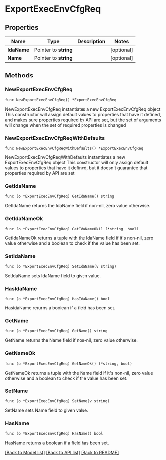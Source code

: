 # ExportExecEnvCfgReq

## Properties

Name | Type | Description | Notes
------------ | ------------- | ------------- | -------------
**IdaName** | Pointer to **string** |  | [optional] 
**Name** | Pointer to **string** |  | [optional] 

## Methods

### NewExportExecEnvCfgReq

`func NewExportExecEnvCfgReq() *ExportExecEnvCfgReq`

NewExportExecEnvCfgReq instantiates a new ExportExecEnvCfgReq object
This constructor will assign default values to properties that have it defined,
and makes sure properties required by API are set, but the set of arguments
will change when the set of required properties is changed

### NewExportExecEnvCfgReqWithDefaults

`func NewExportExecEnvCfgReqWithDefaults() *ExportExecEnvCfgReq`

NewExportExecEnvCfgReqWithDefaults instantiates a new ExportExecEnvCfgReq object
This constructor will only assign default values to properties that have it defined,
but it doesn't guarantee that properties required by API are set

### GetIdaName

`func (o *ExportExecEnvCfgReq) GetIdaName() string`

GetIdaName returns the IdaName field if non-nil, zero value otherwise.

### GetIdaNameOk

`func (o *ExportExecEnvCfgReq) GetIdaNameOk() (*string, bool)`

GetIdaNameOk returns a tuple with the IdaName field if it's non-nil, zero value otherwise
and a boolean to check if the value has been set.

### SetIdaName

`func (o *ExportExecEnvCfgReq) SetIdaName(v string)`

SetIdaName sets IdaName field to given value.

### HasIdaName

`func (o *ExportExecEnvCfgReq) HasIdaName() bool`

HasIdaName returns a boolean if a field has been set.

### GetName

`func (o *ExportExecEnvCfgReq) GetName() string`

GetName returns the Name field if non-nil, zero value otherwise.

### GetNameOk

`func (o *ExportExecEnvCfgReq) GetNameOk() (*string, bool)`

GetNameOk returns a tuple with the Name field if it's non-nil, zero value otherwise
and a boolean to check if the value has been set.

### SetName

`func (o *ExportExecEnvCfgReq) SetName(v string)`

SetName sets Name field to given value.

### HasName

`func (o *ExportExecEnvCfgReq) HasName() bool`

HasName returns a boolean if a field has been set.


[[Back to Model list]](../README.md#documentation-for-models) [[Back to API list]](../README.md#documentation-for-api-endpoints) [[Back to README]](../README.md)


